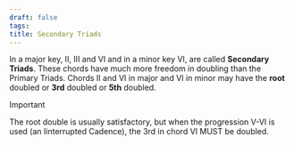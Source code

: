 ```yaml
---
draft: false
tags:
title: Secondary Triads
---
```


In a major key, II, III and VI and in a minor key VI, are called **Secondary Triads**. These chords have much more freedom in doubling than the Primary Triads. Chords II and VI in major and VI in minor may have the **root** doubled or **3rd** doubled or **5th** doubled.

> [!IMPORTANT]
> The root double is usually satisfactory, but when the progression V-VI is used (an Iinterrupted Cadence), the 3rd in chord VI MUST be doubled.
